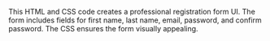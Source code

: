 This HTML and CSS code creates a professional registration form UI. The form includes fields for first name, last name, email, password, and confirm password. The CSS ensures the form 
visually appealing.
